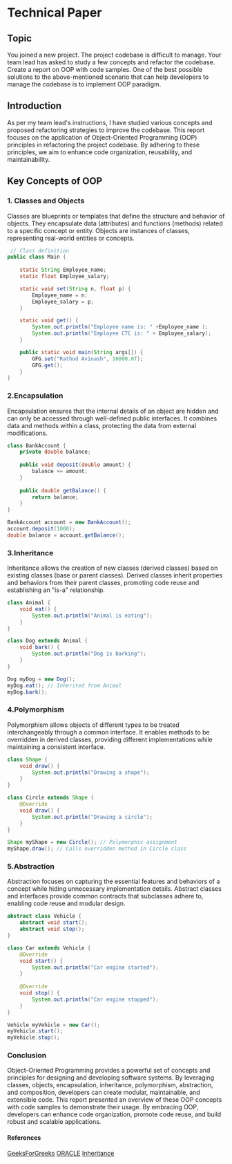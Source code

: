 # Technical Paper
## Topic

You joined a new project. The project codebase is difficult to manage. Your team lead has asked to study a few concepts and refactor the codebase. Create a report on OOP with code samples.
One of the best possible solutions to the above-mentioned scenario that can help developers to manage the codebase is to implement OOP paradigm.

## Introduction
As per my team lead's instructions, I have studied various concepts and proposed refactoring strategies to improve the codebase. This report focuses on the application of Object-Oriented Programming (OOP) principles in refactoring the project codebase. By adhering to these principles, we aim to enhance code organization, reusability, and maintainability.
## Key Concepts of OOP
### 1. Classes and Objects
Classes are blueprints or templates that define the structure and behavior of objects. They encapsulate data (attributes) and functions (methods) related to a specific concept or entity. Objects are instances of classes, representing real-world entities or concepts.
```java
 // Class definition
public class Main {
	
	static String Employee_name;
	static float Employee_salary;

	static void set(String n, float p) {
		Employee_name = n;
		Employee_salary = p;
	}

	static void get() {
		System.out.println("Employee name is: " +Employee_name );
		System.out.println("Employee CTC is: " + Employee_salary);
	}

	public static void main(String args[]) {
		GFG.set("Rathod Avinash", 10000.0f);
		GFG.get();
	}
}


```

### 2.Encapsulation

Encapsulation ensures that the internal details of an object are hidden and can only be accessed through well-defined public interfaces. It combines data and methods within a class, protecting the data from external modifications.

```java
class BankAccount {
    private double balance;
    
    public void deposit(double amount) {
        balance += amount;
    }
    
    public double getBalance() {
        return balance;
    }
}

BankAccount account = new BankAccount();
account.deposit(1000);
double balance = account.getBalance();

```
### 3.Inheritance

Inheritance allows the creation of new classes (derived classes) based on existing classes (base or parent classes). Derived classes inherit properties and behaviors from their parent classes, promoting code reuse and establishing an "is-a" relationship.






```java
class Animal {
    void eat() {
        System.out.println("Animal is eating");
    }
}

class Dog extends Animal {
    void bark() {
        System.out.println("Dog is barking");
    }
}

Dog myDog = new Dog();
myDog.eat(); // Inherited from Animal
myDog.bark();

```

### 4.Polymorphism

Polymorphism allows objects of different types to be treated interchangeably through a common interface. It enables methods to be overridden in derived classes, providing different implementations while maintaining a consistent interface.
```java
class Shape {
    void draw() {
        System.out.println("Drawing a shape");
    }
}

class Circle extends Shape {
    @Override
    void draw() {
        System.out.println("Drawing a circle");
    }
}

Shape myShape = new Circle(); // Polymorphic assignment
myShape.draw(); // Calls overridden method in Circle class

```
### 5.Abstraction
Abstraction focuses on capturing the essential features and behaviors of a concept while hiding unnecessary implementation details. Abstract classes and interfaces provide common contracts that subclasses adhere to, enabling code reuse and modular design.
```java
abstract class Vehicle {
    abstract void start();
    abstract void stop();
}

class Car extends Vehicle {
    @Override
    void start() {
        System.out.println("Car engine started");
    }
    
    @Override
    void stop() {
        System.out.println("Car engine stopped");
    }
}

Vehicle myVehicle = new Car();
myVehicle.start();
myVehicle.stop();

```




### Conclusion

Object-Oriented Programming provides a powerful set of concepts and principles for designing and developing software systems. By leveraging classes, objects, encapsulation, inheritance, polymorphism, abstraction, and composition, developers can create modular, maintainable, and extensible code. This report presented an overview of these OOP concepts with code samples to demonstrate their usage. By embracing OOP, developers can enhance code organization, promote code reuse, and build robust and scalable applications.


#### References
[GeeksForGreeks](https://www.geeksforgeeks.org/object-oriented-programming-oops-concept-in-java/)
[ORACLE](https://docs.oracle.com/javase/tutorial/java/concepts/)
[Inheritance](https://simplesnippets.tech/inheritance-in-java-types-of-inheritance/)
